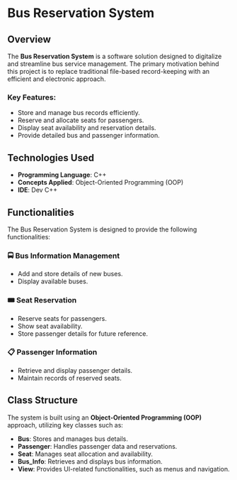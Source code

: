 # Bus Reservation System

## Overview
The **Bus Reservation System** is a software solution designed to digitalize and streamline bus service management. The primary motivation behind this project is to replace traditional file-based record-keeping with an efficient and electronic approach.

### Key Features:
- Store and manage bus records efficiently.
- Reserve and allocate seats for passengers.
- Display seat availability and reservation details.
- Provide detailed bus and passenger information.

## Technologies Used
- **Programming Language**: C++
- **Concepts Applied**: Object-Oriented Programming (OOP)
- **IDE**: Dev C++

## Functionalities
The Bus Reservation System is designed to provide the following functionalities:

### 🚍 Bus Information Management
- Add and store details of new buses.
- Display available buses.

### 🎟 Seat Reservation
- Reserve seats for passengers.
- Show seat availability.
- Store passenger details for future reference.

### 📋 Passenger Information
- Retrieve and display passenger details.
- Maintain records of reserved seats.

## Class Structure
The system is built using an **Object-Oriented Programming (OOP)** approach, utilizing key classes such as:
- **Bus**: Stores and manages bus details.
- **Passenger**: Handles passenger data and reservations.
- **Seat**: Manages seat allocation and availability.
- **Bus_Info**: Retrieves and displays bus information.
- **View**: Provides UI-related functionalities, such as menus and navigation.
